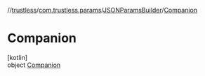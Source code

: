 //[trustless](../../../../index.md)/[com.trustless.params](../../index.md)/[JSONParamsBuilder](../index.md)/[Companion](index.md)

# Companion

[kotlin]\
object [Companion](index.md)
